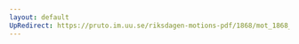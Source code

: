 ```yaml
---
layout: default
UpRedirect: https://pruto.im.uu.se/riksdagen-motions-pdf/1868/mot_1868__fk__16.pdf
---
```

